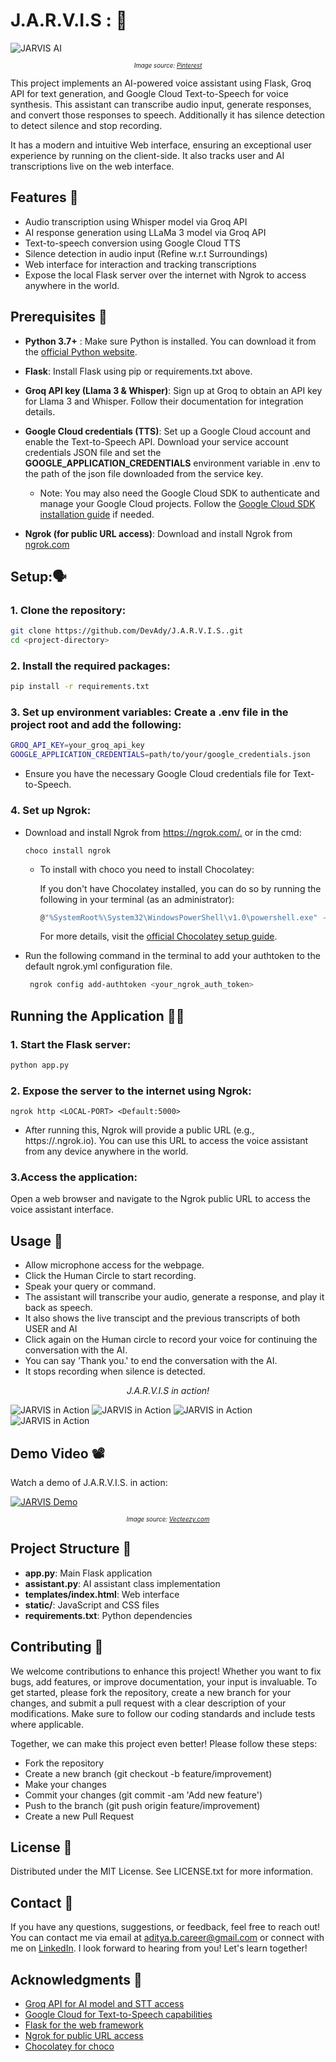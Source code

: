 # J.A.R.V.I.S : 🧠
<centre>![JARVIS AI](/jarvis.jpg)</centre>
<p align="center">
  <small><small><em>Image source: <a href="https://at.pinterest.com/pin/715439090790098312/">Pinterest</a></em></small></small>
</p>

This project implements an AI-powered voice assistant using Flask, Groq API for text generation, and Google Cloud Text-to-Speech for voice synthesis. This assistant can transcribe audio input, generate responses, and convert those responses to speech. Additionally it has silence detection to detect silence and stop recording. 

It has a modern and intuitive Web interface, ensuring an exceptional user experience by running on the client-side. It also tracks user and AI transcriptions live on the web interface. 
## Features :eyes:
 - Audio transcription using Whisper model via Groq API
 - AI response generation using LLaMa 3 model via Groq API
 - Text-to-speech conversion using Google Cloud TTS
 - Silence detection in audio input (Refine w.r.t Surroundings)
 - Web interface for interaction and tracking transcriptions
 - Expose the local Flask server over the internet with Ngrok to access anywhere in the world.

## Prerequisites :ninja:
 - **Python 3.7+** : Make sure Python is installed. You can download it from the [official Python website](https://www.python.org/downloads/).

 - **Flask**: Install Flask using pip or requirements.txt above.

 - **Groq API key (Llama 3 & Whisper)**: Sign up at Groq to obtain an API key for Llama 3 and Whisper. Follow their documentation for integration details.

 - **Google Cloud credentials (TTS)**: Set up a Google Cloud account and enable the Text-to-Speech API. Download your service account credentials JSON file and set the **GOOGLE_APPLICATION_CREDENTIALS** environment variable in .env to the path of the json file downloaded from the service key.
    - Note: You may also need the Google Cloud SDK to authenticate and manage your Google Cloud projects. Follow the [Google Cloud SDK installation guide](https://cloud.google.com/sdk/docs/install) if needed.

 - **Ngrok (for public URL access)**: Download and install Ngrok from [ngrok.com](https://ngrok.com)

## Setup:🗣
### 1. Clone the repository:
```bash
git clone https://github.com/DevAdy/J.A.R.V.I.S..git
cd <project-directory>
```
### 2. Install the required packages:
```bash
pip install -r requirements.txt
```
### 3. Set up environment variables: Create a .env file in the project root and add the following:
```bash
GROQ_API_KEY=your_groq_api_key
GOOGLE_APPLICATION_CREDENTIALS=path/to/your/google_credentials.json
```
  - Ensure you have the necessary Google Cloud credentials file for Text-to-Speech.

### 4. Set up Ngrok:
 - Download and install Ngrok from <https://ngrok.com/.> or in the cmd:
    ```
    choco install ngrok
    ```
    - To install with choco you need to install Chocolatey:
    
        If you don't have Chocolatey installed, you can do so by running the following in your terminal (as an administrator):
        ```bash
        @"%SystemRoot%\System32\WindowsPowerShell\v1.0\powershell.exe" -NoProfile -InputFormat None -ExecutionPolicy Bypass -Command "[System.Net.ServicePointManager]::SecurityProtocol = 3072; iex ((New-Object System.Net.WebClient).DownloadString('https://community.chocolatey.org/install.ps1'))" && SET "PATH=%PATH%;%ALLUSERSPROFILE%\chocolatey\bin"
        ```
        For more details, visit the [official Chocolatey setup guide](https://docs.chocolatey.org/en-us/choco/setup/).
 - Run the following command in the terminal to add your authtoken to the default ngrok.yml configuration file.
    ```bash
     ngrok config add-authtoken <your_ngrok_auth_token>
    ```

## Running the Application 🏃‍♂️
### 1. Start the Flask server:
```bash
python app.py
```

### 2. Expose the server to the internet using Ngrok:
```
ngrok http <LOCAL-PORT> <Default:5000>
```

 - After running this, Ngrok will provide a public URL (e.g., https://<random-string>.ngrok.io). You can use this URL to access the voice assistant from any device anywhere in the world.

### 3.Access the application:
Open a web browser and navigate to the Ngrok public URL to access the voice assistant interface.

## Usage 👣
 - Allow microphone access for the webpage.
 - Click the Human Circle to start recording.
 - Speak your query or command.
 - The assistant will transcribe your audio, generate a response, and play it back as speech.
 - It also shows the live transcipt and the previous transcripts of both USER and AI
 - Click again on the Human circle to record your voice for continuing the conversation with the AI.
 - You can say 'Thank you.' to end the conversation with the AI.
 - It stops recording when silence is detected.
<p align="center">
  <em>J.A.R.V.I.S in action!</em>
</p>

 ![JARVIS in Action](/1-Out.png)
 ![JARVIS in Action](/2-out.png)
 ![JARVIS in Action](/3-out.png)
 ![JARVIS in Action](/4-out.png)


## Demo Video 📽️
Watch a demo of J.A.R.V.I.S. in action:

[![JARVIS Demo](/jarvis-play.jpg)](/Recorded-Jarvis.mp4)
<p align="center">
  <small><small><em>Image source: <a href="https://www.vecteezy.com/vector-art/44856760-black-and-blue-futuristic-gaming-background-with-technology-concept">Vecteezy.com</a></em></small></small>
</p>

 ## Project Structure 🦚
 - **app.py**: Main Flask application
 - **assistant.py**: AI assistant class implementation
 - **templates/index.html**: Web interface
 - **static/**: JavaScript and CSS files
 - **requirements.txt**: Python dependencies

 ## Contributing 🫶
We welcome contributions to enhance this project! Whether you want to fix bugs, add features, or improve documentation, your input is invaluable. To get started, please fork the repository, create a new branch for your changes, and submit a pull request with a clear description of your modifications. Make sure to follow our coding standards and include tests where applicable.

Together, we can make this project even better! Please follow these steps:
 - Fork the repository
 - Create a new branch (git checkout -b feature/improvement)
 - Make your changes
 - Commit your changes (git commit -am 'Add new feature')
 - Push to the branch (git push origin feature/improvement)
 - Create a new Pull Request
 ## License 👊
Distributed under the MIT License. See LICENSE.txt for more information.

## Contact 💬
If you have any questions, suggestions, or feedback, feel free to reach out! You can contact me via email at <aditya.b.career@gmail.com> or connect with me on [LinkedIn](https://www.linkedin.com/in/aditya-b-27466921a?utm_source=share&utm_campaign=share_via&utm_content=profile&utm_medium=android_app ). I look forward to hearing from you!
Let's learn together!

## Acknowledgments 🙏
 - [Groq API for AI model and STT access](https://groq.com/)
 - [Google Cloud for Text-to-Speech capabilities](https://cloud.google.com/free/?utm_source=google&utm_medium=cpc&utm_campaign=japac-IN-all-en-dr-BKWS-all-core-trial-EXA-dr-1605216&utm_content=text-ad-none-none-DEV_c-CRE_644159077391-ADGP_Hybrid+%7C+BKWS+-+EXA+%7C+Txt+-GCP-General-core+brand-main-KWID_43700074766895886-kwd-6458750523&userloc_9061994-network_g&utm_term=KW_google%20cloud&gad_source=1&gclid=EAIaIQobChMIt5acua76iAMVscc8Ah2tiAfIEAAYASAAEgJHt_D_BwE&gclsrc=aw.ds)
 - [Flask for the web framework](https://flask.palletsprojects.com/en/3.0.x/)
 - [Ngrok for public URL access](https://ngrok.com/)
 - [Chocolatey for choco](https://docs.chocolatey.org/en-us/choco/setup/)
 




